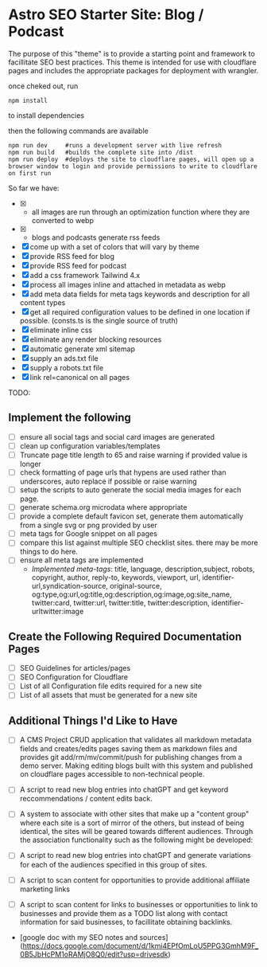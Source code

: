 # Astro SEO Starter Site: Blog / Podcast

The purpose of this "theme" is to provide a starting point and framework to facillitate SEO best practices. This theme is intended for use with cloudflare pages and includes the appropriate packages for deployment with wrangler. 

once cheked out, run
```
npm install
```
to install dependencies

then the following commands are available
```
npm run dev     #runs a development server with live refresh
npm run build   #builds the complete site into /dist
npm run deploy  #deploys the site to cloudflare pages, will open up a browser window to login and provide permissions to write to cloudflare on first run
```

So far we have:
- [x] - all images are run through an optimization function where they are converted to webp
- [x] - blogs and podcasts generate rss feeds
- [x] come up with a set of colors that will vary by theme 
- [x] provide RSS feed for blog
- [x] provide RSS feed for podcast
- [x] add a css framework Tailwind 4.x
- [x] process all images inline and attached in metadata as webp 
- [x] add meta data fields for meta tags keywords and description for all content types
- [x] get all required configuration values to be defined in one location if possible. (consts.ts is the single source of truth)
- [x] eliminate inline css
- [x] eliminate any render blocking resources
- [x] automatic generate xml sitemap
- [x] supply an ads.txt file
- [x] supply a robots.txt file
- [x] link rel=canonical on all pages

TODO: 
## Implement the following 
- [ ] ensure all social tags and social card images are generated 
- [ ] clean up configuration variables/templates
- [ ] Truncate page title length to 65 and raise warning if provided value is longer
- [ ] check formatting of page urls that hypens are used rather than underscores, auto replace if possible or raise warning
- [ ] setup the scripts to auto generate the social media images for each page.
- [ ] generate schema.org microdata where appropriate
- [ ] provide a complete default favicon set, generate them automatically from a single svg or png provided by user
- [ ] meta tags for Google snippet on all pages
- [ ] compare this list against multiple SEO checklist sites. there may be more things to do here.
- [ ] ensure all meta tags are implemented
  - *Implemented meta-tags*: title, language, description,subject, robots, copyright, author, reply-to, keywords, viewport, url, identifier-url,syndication-source, original-source, og:type,og:url,og:title,og:description,og:image,og:site_name, twitter:card, twitter:url, twitter:title, twitter:description, identifier-urltwitter:image
 
## Create the Following Required Documentation Pages
- [ ] SEO Guidelines for articles/pages
- [ ] SEO Configuration for Cloudflare
- [ ] List of all Configuration file edits required for a new site
- [ ] List of all assets that must be generated for a new site

## Additional Things I'd Like to Have
- [ ] A CMS Project CRUD application that validates all markdown metadata fields and creates/edits pages saving them as markdown files and provides git add/rm/mv/commit/push for publishing changes from a demo server. Making editing blogs built with this system and published on cloudflare pages accessible to non-technical people.
- [ ] A script to read new blog entries into chatGPT and get keyword reccommendations / content edits back.     
- [ ] A system to associate with other sites that make up a "content group" where each site is a sort of mirror of the others, but instead of being identical, the sites will be geared towards different audiences. Through the association functionality such as the following might be developed:
- [ ] A script to read new blog entries into chatGPT and generate variations for each of the audiences specified in this group of sites.
- [ ] A script to scan content for opportunities to provide additional affiliate marketing links
- [ ] A script to scan content for links to businesses or opportunities to link to businesses and provide them as a TODO list along with contact information for said businesses, to facillitate obtaining backlinks.

    
- [google doc with my SEO notes and sources]
(https://docs.google.com/document/d/1kmi4EPfOmLoU5PPG3GmhM9F_0B5JbHcPM1oRAMjO8Q0/edit?usp=drivesdk)
